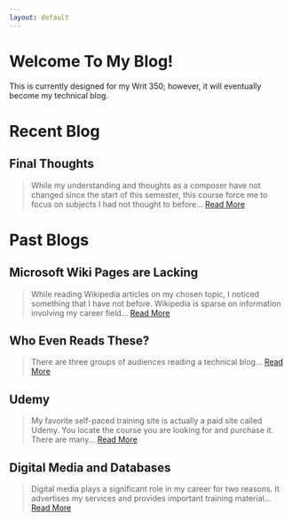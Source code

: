 ```yaml
---
layout: default
---
```



# Welcome To My Blog!

This is currently designed for my Writ 350; however, it will eventually become my technical blog. 


# Recent Blog


## Final Thoughts

> While my understanding and thoughts as a composer have not changed since the start of this semester, this course force me to focus on subjects I had not thought to before...
[Read More](./FinalThoughts)


# Past Blogs


## Microsoft Wiki Pages are Lacking

> While reading Wikipedia articles on my chosen topic, I noticed something that I have not before. Wikipedia is sparse on information involving my career field...
[Read More](./MicrosoftWiki)


## Who Even Reads These?

> There are three groups of audiences reading a technical blog...
[Read More](./WhoEvenReadsThese)

## Udemy

> My favorite self-paced training site is actually a paid site called Udemy. You locate the course you are looking for and purchase it. There are many...
[Read More](./Udemy)

## Digital Media and Databases

> Digital media plays a significant role in my career for two reasons. It advertises my services and provides important training material...
[Read More](./Digital-Media-and-Databases)

